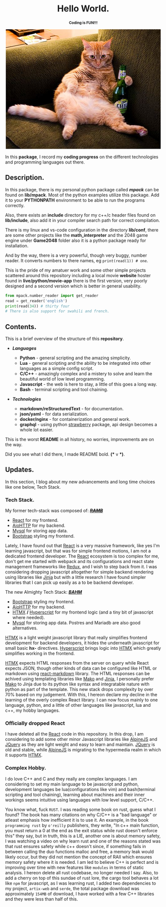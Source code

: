 <center>

# Hello World.
<small>**Coding is FUN!!!**</small>

![What a Good Day.][entry_picture]

</center>

In this **package**, I record my **coding progress** on the different technologies and programming languages out there.

## Description.
In this package, there is my personal python package called ***mpack*** can be found on **lib/mpack**. Most of the python examples utilize this package. Add it to your **PYTHONPATH** environment to be able to run the programs correctly.

Also, there exists an **include** directory for my c++/c header files found on **lib/include**, also add it in your compiler search path for correct compilation.

There is my linux and vs-code configuration in the directory **lib/conf**, there are some other projects like the **math_interpreter** and the 2048 game engine under **Game2048** folder also it is a python package ready for installation.

And by the way, there is a very powerful, though very buggy, number reader. It converts numbers to there names, eg `print(read(1)) # one`.

This is the pride of my amatuer work and some other simple projects scattered around this repository including a local movie **website** hoster found in **live/python/movie-app** there is the first version, very poorly designed and a second version which is better in general usability.
```python
from mpack.number_reader import get_reader
read = get_reader('english')
print(read(34)) # thirty four
# There is also support for swahili and french.
```

## Contents.

This is a brief overview of the structure of this **repository**.

- **_Languages_**
  +  **Python** - general scripting and the amazing simplicity.
  +  **Lua** - general scripting and the ability to be integrated into other languages as a simple config script.
  +  **C/C++** - amazingly complex and a mistery to solve and learn the beautiful world of low level programming.
  +  **Javascript** - the web is here to stay, a little of this goes a long way.
  + **Bash** - terminal scripting and tool chaining.

- ***Technologies***
  + **markdown/reStructuredText** - for documentation.
  + **json/yaml** - for data serialization.
  + **docker/nginx** - for containerization and general work.
  + **graphql** - using python [strawberry][strawberry] package, api design becomes a whole lot easier.

This is the worst **README** in all history, no worries, improvements are on the way.

Did you see what I did there, I made README bold. **(\*** v **\*)**.

## Updates.
In this section, I blog about my new advancements and long time choices like one below, Tech Stack.

### Tech Stack.
My former tech-stack was composed of: ***<u>~~RAMB~~</u>***

- [React][react] for my frontend.
- [AioHTTP][aiohttp] for my backend.
- [Mysql][mysql] for storing app data.
- [Bootstrap][bootstrap] styling my frontend.

Lately, I have found out that [React][react] is a very massive framework, like yes I'm learning javascript, but that was for simple frontend motions, I am not a dedicated frontend developer. The [React][react] ecosystem is too complex for me, don't get me started with webpack and its configurations and react state management frameworks like [Redux][redux], and I wish to step back from it.
I was considering dropping javascript altogether for simple backend rendering using libraries like [Jinja][jinja] but with a little research I have found simpler libraries that I can pick up easily as a to be backend developer.

The new Almighty Tech Stack: ***<u>BAHM</u>***
- [Bootstrap][bootstrap] styling my frontend.
- [AioHTTP][aiohttp] for my backend.
- [HTMX][htmx] **/** [Hyperscript][hyperscript] for my frontend logic (and a tiny bit of javascript where needed).
- [Mysql][mysql] for storing app data. Postres and Mariadb are also good alternatives.

[HTMX][htmx] is a light weight javascript library that really simplifies frontend development for backend developers, it hides the underneath javascript for small basic **hx-** directives. [Hyperscript][hyperscript] brings logic into [HTMX][htmx] which greatly simplifies working in the frontend.

[HTMX][htmx] expects HTML responses from the server on query while React expects JSON, though other kinds of data can be configured like HTML or markdown using [react-markdown][react_markdown] library. The HTML responses can be achived using templating libraries like [Mako][mako] and [Jinja][jinja], I personally prefer [Mako][mako]  to Jinja due to its python like syntax and integratable nature with python as part of the template.
This new stack drops complexity by over 70% based on my judgement. With this, I hereon declare my decline in the learning of the overly complex React library.
I can now focus mainly to one language, python, and a little of other languages like javascript, lua and c++, my hobby languages.

### Officially dropped React
I have deleted all the [React][react] code in this repository. In this drop, I am considering to add some other minor Javascript libraries like [AlpineJS][alpinejs] and [JQuery][jquery] as they are light weight and easy to learn and maintain. [JQuery][jquery] is old and stable, while [AlpineJS][alpinejs] is migrating to the hypermedia realm in which it supports [HTMX][htmx].

### Complex Hobby.
I do love C++ and C and they really are complex languages. I am considering to set my main language to be javascript and python, development languages be lua(configurations like vim) and bash(terminal scripting and tool chaining), learning about machines and their inner workings seems intuitive using languages with low level support, C/C++.

You know what, fuck `RUST`. I was reading some book on rust, guess what I found? The book has many citations on why C/C++ is a "bad language" or atleast emphasis how inefficient it is to use it. An example, in the book `programming rust` by `o'reilly` publishers, they write, "In c++ main function, you must return a 0 at the end as the exit status while rust doesn't enforce this" they say, but in truth, this is a LIE, another one is about memory safety, I was watching a video on why learn rust and one of the reasons stated was that rust ensures safety while c++ doesn't since, if something fails in between calling the duo functions malloc and free, a memory leak would likely occur, but they did not mention the concept of RAII which ensures memory safety where it is needed. I am led to believe C++ is perfect and is improving over time with new features like `modules` in terms of static analysis. I hereon delete all rust codebase, no longer needed I say. Also, to add a cherry on top of this sundae of rust lore, the cargo tool behaves a lot like `npm` for javascript, as I was learning rust, I added two dependencies to my project, `artix-web` and `serde`, the total package download was approximately `154MB` of download, I have worked with a few C++ libraries and they were less than half of this.


[htmx]: https://htmx.org
[react]: https://react.dev
[jquery]: https://jquery.com
[redux]: https://redux.js.org
[mysql]: https://www.mysql.com
[alpinejs]: https://alpinejs.dev
[bootstrap]: https://getbootstrap.com
[mako]: https://www.makotemplates.org
[strawberry]: https://strawberry.rocks
[hyperscript]: https://hyperscript.org
[entry_picture]: lib/conf/whatyoudoing.jpg
[aiohttp]: https://docs.aiohttp.org/en/stable
[jinja]: https://jinja.palletsprojects.com/en/3.1.x
[react_markdown]: https://www.npmjs.com/package/react-markdown